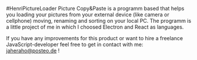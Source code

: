 #HenriPictureLoader
Picture Copy&Paste is a programm based that helps you loading your pictures from your external device (like camera or cellphone) moving, renaming and sorting on your local PC. The programm is a little project of me in which I choosed Electron and React as languages.

If you have any improvements for this product or want to hire a freelance JavaScript-developer feel free to get in contact with me: jaheraho@posteo.de !
